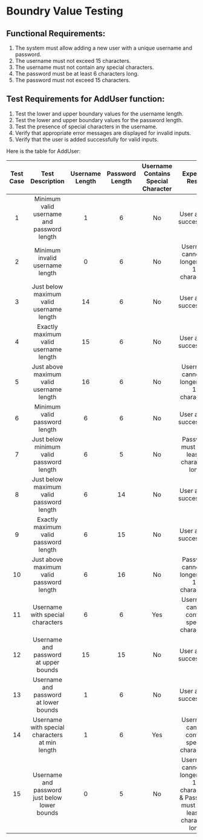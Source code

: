 # Boundry Value Testing
## Functional Requirements:  
1.	The system must allow adding a new user with a unique username and password.
2.	The username must not exceed 15 characters.
3.	The username must not contain any special characters.
4.	The password must be at least 6 characters long.
5.	The password must not exceed 15 characters.

## Test Requirements for AddUser function:  
1.	Test the lower and upper boundary values for the username length.
2.	Test the lower and upper boundary values for the password length.
3.	Test the presence of special characters in the username.
4.	Verify that appropriate error messages are displayed for invalid inputs.
5.	Verify that the user is added successfully for valid inputs.

Here is the table for AddUser:

|     Test Case    |                  Test Description                 |     Username Length    |     Password Length    |     Username Contains Special Character    |                    Expected Result                   |
|:----------------:|:-------------------------------------------------:|:----------------------:|:----------------------:|:------------------------------------------:|:----------------------------------------------------:|
|           1      |     Minimum valid username and password length    |            1           |            6           |                      No                    |                User added successfully               |
|         2        |           Minimum invalid username length         |            0           |            6           |                      No                    |     Username cannot be longer than 15 characters.    |
|         3        |      Just below maximum valid username length     |            14          |            6           |                      No                    |                User added successfully               |
|         4        |        Exactly maximum valid username length      |            15          |            6           |                      No                    |                User added successfully               |
|         5        |      Just above maximum valid username length     |            16          |            6           |                      No                    |     Username cannot be longer than 15 characters.    |
|         6        |            Minimum valid password length          |            6           |            6           |                      No                    |                User added successfully               |
|         7        |          Just below minimum valid password length     |            6           |            5           |                      No                    |                             Password must be at least 6 characters long.                            |
|         8        |          Just below maximum valid password length     |            6           |            14          |                      No                    |                                        User added successfully                                      |
|         9        |          Exactly maximum valid password length        |            6           |            15          |                      No                    |                                        User added successfully                                      |
|        10        |        Just above maximum valid password length       |            6           |            16          |                      No                    |                             Password cannot be longer than 15 characters.                           |
|        11        |            Username with special characters           |            6           |            6           |                     Yes                    |                             Username cannot contain special characters.                             |
|        12        |          Username and password at upper bounds        |            15          |            15          |                      No                    |                                        User added successfully                                      |
|        13        |         Username and password at lower bounds         |            1           |            6           |                      No                    |                                        User added successfully                                      |
|        14        |     Username with special characters at min length    |            1           |            6           |                     Yes                    |                              Username cannot contain special characters.                            |
|        15        |      Username and password just below lower bounds    |            0           |            5           |                      No                    |     Username cannot be longer than 15 characters. & Password must be at least 6 characters long.    |


